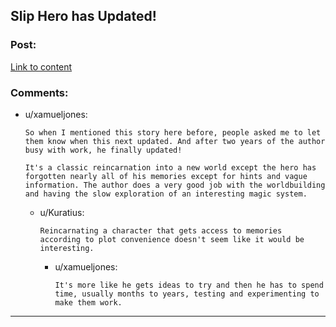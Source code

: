 ## Slip Hero has Updated!

### Post:

[Link to content](https://www.royalroad.com/fiction/1931/slip-hero)

### Comments:

- u/xamueljones:
  ```
  So when I mentioned this story here before, people asked me to let them know when this next updated. And after two years of the author busy with work, he finally updated!

  It's a classic reincarnation into a new world except the hero has forgotten nearly all of his memories except for hints and vague information. The author does a very good job with the worldbuilding and having the slow exploration of an interesting magic system.
  ```

  - u/Kuratius:
    ```
    Reincarnating a character that gets access to memories according to plot convenience doesn't seem like it would be interesting.
    ```

    - u/xamueljones:
      ```
      It's more like he gets ideas to try and then he has to spend time, usually months to years, testing and experimenting to make them work.
      ```

---


